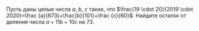 Пусть даны целые числа $a,$ $b,$ $c$ такие, что $\frac{19 \cdot 20}{2019 \cdot 2020}=\frac {a}{673}+\frac{b}{101}+\frac {c}{60}$. Найдите остаток от деления числа $a+11b+10c$ на 73.